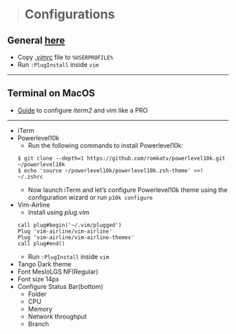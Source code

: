 > # **Configurations**

## General [here](../README.md)

* Copy [_.vimrc_](.vimrc) file to `%USERPROFILE%`
* Run `:PlugInstall` inside `vim`
---

## Terminal on MacOS

* [Guide](https://medium.com/@jeantimex/how-to-configure-iterm2-and-vim-like-a-pro-on-macos-e303d25d5b5c) to configure _iterm2_ and vim like a PRO
---
* iTerm
* Powerlevel10k
    * Run the following commands to install Powerlevel10k:
    ```
    $ git clone --depth=1 https://github.com/romkatv/powerlevel10k.git ~/powerlevel10k
    $ echo 'source ~/powerlevel10k/powerlevel10k.zsh-theme' >>! ~/.zshrc
    ```
    * Now launch iTerm and let’s configure Powerlevel10k theme using the configuration wizard or run `p10k configure`
* Vim-Airline
    * Install using _plug.vim_
    ```
    call plug#begin('~/.vim/plugged')
    Plug 'vim-airline/vim-airline'
    Plug 'vim-airline/vim-airline-themes'
    call plug#end()
    ```
    * Run `:PlugInstall` inside `vim`
* Tango Dark theme
* Font MesloLGS NF(Regular)
* Font size 14px
* Configure Status Bar(bottom)
    * Folder
    * CPU
    * Memory
    * Network throughput
    * Branch